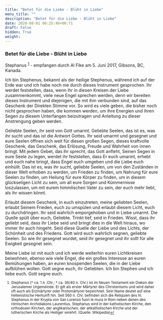 ```yaml
---
title: "Betet für die Liebe - Blüht in Liebe"
menu_title: ""
description: "Betet für die Liebe - Blüht in Liebe"
date: 2020-08-01 06:25:48+00:71
draft: False
hidden: True
weight:
---
```

### Betet für die Liebe - Blüht in Liebe

Stephanus <sup id="a1">[1](#f1)</sup> - empfangen durch Al Fike am 5. Juni 2017, Gibsons, BC, Kanada.

Ich bin Stephenus, bekannt als der heilige Stephenus, während ich auf der Erde war und ich habe noch nie durch dieses Instrument gesprochen. Ihr werdet feststellen, dass, wenn ihr in diesen Kreisen der Liebe zusammenkommt, viele neue Engel sprechen werden, denn wir bereiten dieses Instrument und diejenigen, die mit ihm verbunden sind, auf das Geschenk der Direkten Stimme vor. So wird es viele geben, die bisher noch nicht gesprochen haben, die kommen werden, um ihre Energien und ihren Segen zu diesem Unterfangen beizutragen und Anleitung zu dieser Anstrengung geben werden.

Geliebte Seelen, ihr seid von Gott umarmt. Geliebte Seelen, das ist es, was ihr sucht und das ist die Antwort Gottes. Ihr seid umarmt und gesegnet und eure Seelen öffnen sich weit für diesen großen Segen, dieses kraftvolle Geschenk, das Geschenk, das Erlösung, Freude und Wahrheit von innen bringt. Mit jedem Gebet, das ihr sprecht, das Gott anfleht, Seinen Segen in eure Seele zu legen, werdet ihr feststellen, dass Er euch umarmt, erhebt und euch nahe bringt, dass Engel euch umgeben und die Liebe euch einhüllt. Das ist es, was ihr sucht, geliebte Seelen, um von den Zuständen in dieser Welt erhoben zu werden, um Frieden zu finden, um Nahrung für eure Seelen zu finden, um Heilung für eure Körper zu finden, um in diesem glückseligen Licht zu sein, um all eure Sorgen und Kümmernisse loszulassen, um mit eurem himmlischen Vater zu sein, der euch mehr liebt, als ihr wissen könnt.

Erlaubt diesem Geschenk, in euch einzutreten, meine geliebten Seelen, erlaubt Seinem Frieden, euch zu umspülen und erlaubt diesem Licht, euch zu durchdringen. Ihr seid wahrlich emporgehoben und in Liebe umarmt. Die Quelle spült über euch, Geliebte. Trinkt tief, seid in Frieden. Wisst, dass ihr geliebt seid, dass ihr Liebe seid und bringt dies in die Welt hinaus, wo immer ihr auch hingeht. Seid diese Quelle der Liebe und des Lichts, der Schönheit und des Friedens. Gott wird euch wahrlich segnen, geliebte Seelen. So wie ihr gesegnet wurdet, seid ihr gesegnet und ihr sollt für alle Ewigkeit gesegnet sein.

Meine Liebe ist mit euch und ich werde weiterhin euren Lichtkreisen beiwohnen, ebenso wie viele Engel, die ein großes Interesse an euren Bemühungen haben, an euren knospenden Seelen, die in der Liebe aufblühen wollen.
Gott segne euch, ihr Geliebten. Ich bin Stephen und ich liebe euch. Gott segne euch.
<small>

1. <large id="f1"> Stephanus (* ca. 1 n. Chr.; † ca. 36/40 n. Chr.) ist im Neuen Testament ein Diakon der Jerusalemer Urgemeinde. Er gilt als erster Märtyrer des Christentums und wird daher oft auch als Erzmärtyrer oder Protomärtyrer bezeichnet. Sein Name deutet auf eine hellenistische Herkunft hin. Seit 560 n. Chr. befinden sich die Reliquien des hl. Stephanus in der Krypta von San Lorenzo fuori le mura in Rom neben denen des römischen Archidiakons Laurentius. Stephanus wird in der katholischen Kirche, den orthodoxen Kirchen, der anglikanischen, der altkatholischen Kirche und der lutherischen Kirche als Heiliger verehrt. (Quelle: Wikipedia)[↩](#a1)
